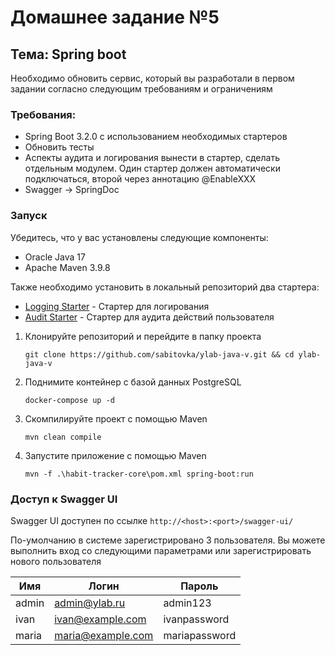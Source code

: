 # Домашнее задание №5

## Тема: Spring boot

Необходимо обновить сервис, который вы разработали в первом задании согласно следующим требованиям и ограничениям

### Требования:
- Spring Boot 3.2.0 с использованием необходимых стартеров
- Обновить тесты
- Аспекты аудита и логирования вынести в стартер, сделать отдельным модулем. Один стартер должен автоматически подключаться, второй через аннотацию @EnableXXX
- Swagger -> SpringDoc

### Запуск
Убедитесь, что у вас установлены следующие компоненты:

- Oracle Java 17
- Apache Maven 3.9.8

Также необходимо установить в локальный репозиторий два стартера:
- [Logging Starter](https://github.com/sabitovka/logging-starter) - Стартер для логирования
- [Audit Starter](https://github.com/sabitovka/audit-starter) - Стартер для аудита действий пользователя 

1. Клонируйте репозиторий и перейдите в папку проекта
   ```shell
   git clone https://github.com/sabitovka/ylab-java-v.git && cd ylab-java-v
   ```
2. Поднимите контейнер c базой данных PostgreSQL
   ```shell
   docker-compose up -d
   ```
3. Скомпилируйте проект с помощью Maven
   ```shell
   mvn clean compile
   ```
4. Запустите приложение с помощью Maven
   ```shell
   mvn -f .\habit-tracker-core\pom.xml spring-boot:run
   ```

### Доступ к Swagger UI
Swagger UI доступен по ссылке `http://<host>:<port>/swagger-ui/`

По-умолчанию в системе зарегистрировано 3 пользователя. Вы можете выполнить вход со следующими параметрами или зарегистрировать нового пользователя

| Имя   | Логин             | Пароль        |
|-------|-------------------|---------------|
| admin | admin@ylab.ru     | admin123      |
| ivan  | ivan@example.com  | ivanpassword  |
| maria | maria@example.com | mariapassword |
